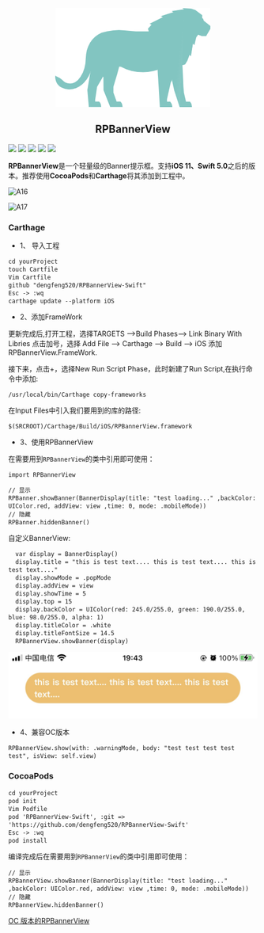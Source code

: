
<div align=center>
 <img src="https://github.com/dengfeng520/RPBannerView-Swift/blob/master/Banner.png?raw=true" width = 314 height = 200/>
</div>
<h2 align="center">RPBannerView</h2>


![](https://img.shields.io/badge/language-swift-orange.svg)
![](https://img.shields.io/cocoapods/l/RPBannerView-Swift.svg?style=flat)
![](https://img.shields.io/cocoapods/p/RPBannerView-Swift.svg?style=flat)
![](https://img.shields.io/cocoapods/v/RPBannerView-Swift.svg?style=flat)
![](https://img.shields.io/badge/carthage-v1.0-519dd9.svg)

**RPBannerView**是一个轻量级的Banner提示框。支持**iOS 11、Swift 5.0**之后的版本。推荐使用**CocoaPods**和**Carthage**将其添加到工程中。


![A16](https://p9-juejin.byteimg.com/tos-cn-i-k3u1fbpfcp/500920f90ca1485ca638e5db82af1771~tplv-k3u1fbpfcp-zoom-1.image)

![A17](https://p6-juejin.byteimg.com/tos-cn-i-k3u1fbpfcp/f002b0aecf144ce6a9265c2a3aab5d50~tplv-k3u1fbpfcp-zoom-1.image)

<h3>Carthage</h3>

* 1、 导入工程 

```
cd yourProject
touch Cartfile
Vim Cartfile
github "dengfeng520/RPBannerView-Swift"
Esc -> :wq
carthage update --platform iOS
```

* 2、添加FrameWork

更新完成后,打开工程，选择TARGETS -->Build Phases--> Link Binary With Libries 点击加号，选择 Add File --> Carthage --> Build --> iOS 添加RPBannerView.FrameWork.

接下来，点击+，选择New Run Script Phase，此时新建了Run Script,在执行命令中添加:

```
/usr/local/bin/Carthage copy-frameworks
```

在Input Files中引入我们要用到的库的路径:

```
$(SRCROOT)/Carthage/Build/iOS/RPBannerView.framework
```

* 3、使用RPBannerView

在需要用到`RPBannerView`的类中引用即可使用：

```
import RPBannerView
```

```
// 显示 
RPBanner.showBanner(BannerDisplay(title: "test loading..." ,backColor: UIColor.red, addView: view ,time: 0, mode: .mobileMode))
// 隐藏
RPBanner.hiddenBanner()
```

自定义BannerView:

```
  var display = BannerDisplay()
  display.title = "this is test text.... this is test text.... this is test text...."
  display.showMode = .popMode
  display.addView = view
  display.showTime = 5
  display.top = 15
  display.backColor = UIColor(red: 245.0/255.0, green: 190.0/255.0, blue: 98.0/255.0, alpha: 1)
  display.titleColor = .white
  display.titleFontSize = 14.5
  RPBannerView.showBanner(display)
```

![自定义View](https://github.com/dengfeng520/RPBannerView-Swift/blob/master/A18.jpg?raw=true)

* 4、兼容OC版本

```
RPBannerView.show(with: .warningMode, body: "test test test test test", isView: self.view)
```

<h3>CocoaPods</h3>

```
cd yourProject
pod init
Vim Podfile
pod 'RPBannerView-Swift', :git => 'https://github.com/dengfeng520/RPBannerView-Swift'
Esc -> :wq
pod install
```

编译完成后在需要用到`RPBannerView`的类中引用即可使用：

```
// 显示 
RPBannerView.showBanner(BannerDisplay(title: "test loading..." ,backColor: UIColor.red, addView: view ,time: 0, mode: .mobileMode))
// 隐藏
RPBannerView.hiddenBanner()
```



[OC 版本的RPBannerView](https://github.com/dengfeng520/RPBannerView)
